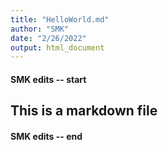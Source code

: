 ```yaml
---
title: "HelloWorld.md"
author: "SMK"
date: "2/26/2022"
output: html_document
---
```


#### SMK edits -- start

## This is a markdown file

#### SMK edits -- end